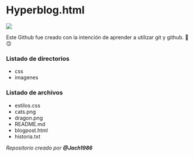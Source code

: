
# Hyperblog.html  

![](https://imgur.com/a/y1md2bm)


Este Github fue creado con la intención de aprender a utilizar git y github. :facepunch: :blush:

### **Listado de directorios**

- css
- imagenes

### **Listado de archivos**

- estilos.css
- cats.png
- dragon.png
- README.md
- blogpost.html
- historia.txt


*Repositorio creado por **@Jach1986***